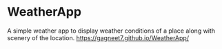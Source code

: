 # WeatherApp
A simple weather app to display weather conditions of a place along with scenery of the location.
https://gagneet7.github.io/WeatherApp/
